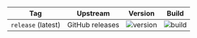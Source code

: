 | Tag                | Upstream        | Version | Build |
| -------------------|-----------------|---------|-------|
| `release` (latest) | GitHub releases | ![version](https://img.shields.io/badge/dynamic/json?color=f5f5f5&style=flat-square&label=&query=%24.version&url=https%3A%2F%2Fraw.githubusercontent.com%2Fhotio%2Frequestrr%2Frelease%2FVERSION.json) | ![build](https://img.shields.io/github/workflow/status/hotio/requestrr/build/release?style=flat-square&label=) |

